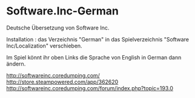 # Software.Inc-German

Deutsche Übersetzung von Software Inc.

Installation :
das Verzeichnis "German" in das Spielverzeichnis "Software Inc/Localization" verschieben.

Im Spiel könnt ihr oben Links die Sprache von English in German dann ändern.

http://softwareinc.coredumping.com/
http://store.steampowered.com/app/362620
http://softwareinc.coredumping.com/forum/index.php?topic=193.0
